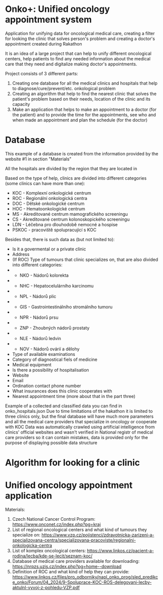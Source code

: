 # Onko+: Unified oncology appointment system
Application for unifying data for oncological medical care, creating a filter for looking the clinic that solves person's problem and creating a doctor's appointment created during Rakathon

It is an idea of a large project that can help to unify different oncological centers, help patients to find any needed information about the medical care that they need and digitalize making doctor's appointments.

Project consists of 3 different parts:
1) Creating one database for all the medical clinics and hospitals that help to diagnose/cure/prevent/etc. onkological problem
2) Creating an algorithm that help to find the nearest clinic that solves the patient's problem based on their needs, location of the clinic and its capacity
3) Make an application that helps to make an appointment to a doctor (for the patient) and to provide the time for the appointments, see who and when made an appointment and plan the schedule (for the doctor)

# Database

This example of a database is created from the information provided by the website #1 in section "Materials"

All the hospitals are divided by the region that they are located in

Based on the type of help, clinics are divided into different categories (some clinics can have more than one):
- KOC - Komplexní onkologické centrum
- ROC - Regionální onkologická centra
- DOC - Dětské onkologické centrum
- HOC - Hematoonkologické centrum
- MS - Akreditované centrum mamografického screeningu
- CS - Akreditované centrum kolonoskopického screeningu
- LDN - Léčebna pro dlouhodobě nemocné a hospise
- PSKOC - pracoviště spolupracující s KOC

Besides that, there is such data as (but not limited to):
- Is it a govermental or a private clinic
- Address
- (If ROC) Type of tumours that clinic specializes on, that are also divided into different categories:
- - NKO - Nádorů kolorekta  
- - NHC - Hepatocelulárního karcinomu 
- - NPL - Nádorů plic
- - GIS - Gastrointestinálního stromálního tumoru
- - NPR - Nádorů prsu 
- - ZNP - Zhoubných nádorů prostaty 
- - NLE - Nádorů ledvin 
- - NOV - Nádorů ovárií a dělohy
- Type of available examinations
- Category of diagnostical fiels of medicine
- Medical equipment
- Is there a possibility of hospitalisation
- Website
- Email
- Ordination contact phone number
- What insurances does this clinic cooperates with
- Nearest appointment time (more about that in the part three)

Example of a collected and classified data you can find in onko_hospitals.json
Due to time limitations of the hakathon it is limited to three clinics only, but the final database will have much more parameters and all the medical care providers that specialize in oncology or cooperate with KOC
Data was automatically crawled using artificial intelligence from clinics' official websites and wasn't verified in National registr of medical care providers so it can contain mistakes, data is provided only for the purpose of displaying possible data structure

# Algorithm for looking for a clinic

# Unified oncology appointment application

Materials:
1. Czech National Cancer Control Program: https://www.onconet.cz/index.php?pg=kraj 
2. List of regional oncological centers and what kind of tumours they specialize on: https://www.vzp.cz/pojistenci/zdravotnicka-zarizeni-a-specializovana-centra/specializovana-pracoviste/regionalni-onkologicka-centra
3. List of komplex oncological centers: https://www.linkos.cz/pacient-a-rodina/lecba/kde-se-lecit/seznam-koc/
4. Database of medical care providers available for downloading: https://nrpzs.uzis.cz/index.php?pg=home--download
5. Definition of ROC and what kind of help they can provide: https://www.linkos.cz/files/pro_odborniky/napl_onko_prog/sled_predikce_onko/Forum/04_2024/9-Spoluprace-KOC-ROS-delegovani-lecby-aktulnI-vyvoj-z-pohledu-VZP.pdf
